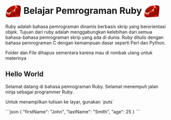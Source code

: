 <h1><img align="center" alt="ruby" height="40" width="50" src="https://raw.githubusercontent.com/devicons/devicon/master/icons/ruby/ruby-original.svg">&nbsp;Belajar Pemrograman Ruby&nbsp;<img align="center" alt="ruby" height="40" width="50" src="https://raw.githubusercontent.com/devicons/devicon/master/icons/ruby/ruby-original.svg"></h1>

<p>Ruby adalah bahasa pemrograman dinamis berbasis skrip yang berorientasi objek. Tujuan dari ruby adalah menggabungkan kelebihan dari semua bahasa-bahasa pemrograman skrip yang ada di dunia. Ruby ditulis dengan bahasa pemrograman C dengan kemampuan dasar seperti Perl dan Python.</p>

Folder dan File dihapus sementara karena mau di rombak ulang untuk materinya
## Hello World

<p>Selamat datang di bahasa pemrograman Ruby. Selamat menempuh jalan ninja sebagai programmer Ruby.</p>

<p>Untuk menampilkan tulisan ke layar, gunakan `puts`</p>
```json
{
  "firstName": "John",
  "lastName": "Smith",
  "age": 25
}
```
